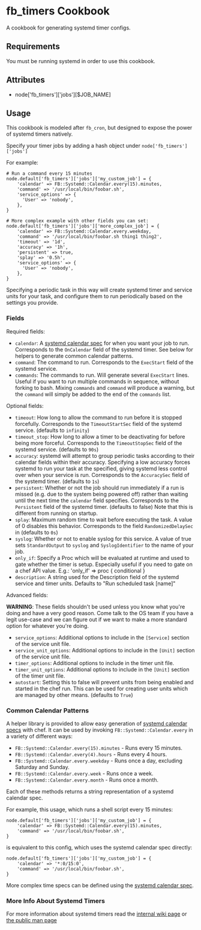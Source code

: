 fb_timers Cookbook
==================
A cookbook for generating systemd timer configs.

Requirements
------------
You must be running systemd in order to use this cookbook.

Attributes
----------
* node['fb_timers']['jobs'][$JOB_NAME]

Usage
-----
This cookbook is modeled after `fb_cron`, but designed to expose the power of
systemd timers natively.

Specify your timer jobs by adding a hash object under `node['fb_timers']['jobs']`

For example:

```
# Run a command every 15 minutes
node.default['fb_timers']['jobs']['my_custom_job'] = {
    'calendar' => FB::Systemd::Calendar.every(15).minutes,
    'command' => '/usr/local/bin/foobar.sh',
    'service_options' => {
      'User' => 'nobody',
    },
}

# More complex example with other fields you can set:
node.default['fb_timers']['jobs']['more_complex_job'] = {
    'calendar' => FB::Systemd::Calendar.every.weekday,
    'command' => '/usr/local/bin/foobar.sh thing1 thing2',
    'timeout' => '1d',
    'accuracy' => '1h',
    'persistent' => true,
    'splay' => '0.5h',
    'service_options' => {
      'User' => 'nobody',
    },
}
```

Specifying a periodic task in this way will create systemd timer and service
units for your task, and configure them to run periodically based on the
settings you provide.

### Fields
Required fields:

* `calendar`: A [systemd calendar
  spec](https://www.freedesktop.org/software/systemd/man/systemd.time.html) for
  when you want your job to run. Corresponds to the `OnCalendar` field of the
  systemd timer. See below for helpers to generate common calendar patterns.
* `command`: The command to run. Corresponds to the `ExecStart` field of the
  systemd service.
* `commands`: The commands to run. Will generate several `ExecStart` lines.
  Useful if you want to run multiple commands in sequence, without forking to
  bash. Mixing `commands` and `command` will produce a warning, but the
  `command` will simply be added to the end of the `commands` list.

Optional fields:

* `timeout`: How long to allow the command to run before it is stopped
  forcefully. Corresponds to the `TimeoutStartSec` field of the systemd
  service. (defaults to `infinity`)
* `timeout_stop`: How long to allow a timer to be deactivating for before being
  more forceful. Corresponds to the `TimeoutStopSec` field of the systemd
  service. (defaults to `90s`)
* `accuracy`: systemd will attempt to group periodic tasks according to their
  calendar fields within their accuracy. Specifying a low accuracy forces
  systemd to run your task at the specified, giving systemd less control over
  when your service is run. Corresponds to the `AccuracySec` field of the
  systemd timer. (defaults to `1s`)
* `persistent`: Whether or not the job should run immediately if a run is missed
  (e.g. due to the system being powered off) rather than waiting until the next
  time the `calendar` field specifies. Corresponds to the `Persistent` field of
  the systemd timer. (defaults to false) Note that this is different from
  running on startup.
* `splay`: Maximum random time to wait before executing the task. A value of 0
  disables this behavior. Corresponds to the field `RandomizedDelaySec` in
  (defaults to `0s`)
* `syslog`: Whether or not to enable syslog for this service. A value of true
  sets `StandardOutput` to `syslog` and `SyslogIdentifier` to the name of your
  job.
* `only_if`: Specify a Proc which will be evaluated at runtime and used to gate
  whether the timer is setup.  Especially useful if you need to gate on a chef
  API value.  E.g.: 'only_if' => proc { conditional }
* `description`: A string used for the Description field of the systemd
  service and timer units.  Defaults to "Run scheduled task [name]"

Advanced fields:

**WARNING**: These fields shouldn't be used unless you know what you're doing
and have a very good reason. Come talk to the OS team if you have a legit
use-case and we can figure out if we want to make a more standard option for
whatever you're doing.

* `service_options`: Additional options to include in the `[Service]` section of
  the service unit file.
* `service_unit_options`: Additional options to include in the `[Unit]` section
  of the service unit file.
* `timer_options`: Additional options to include in the timer unit file.
* `timer_unit_options`: Additional options to include in the `[Unit]` section
  of the timer unit file.
* `autostart`: Setting this to false will prevent units from being enabled and
  started in the chef run.  This can be used for creating user units which are
  managed by other means. (defaults to `True`)

### Common Calendar Patterns
A helper library is provided to allow easy generation of [systemd calendar
specs](https://www.freedesktop.org/software/systemd/man/systemd.time.html) with
chef. It can be used by invoking `FB::Systemd::Calendar.every` in a variety of
different ways:

* `FB::Systemd::Calendar.every(15).minutes` - Runs every 15 minutes.
* `FB::Systemd::Calendar.every(4).hours` - Runs every 4 hours.
* `FB::Systemd::Calendar.every.weekday` - Runs once a day, excluding Saturday
  and Sunday.
* `FB::Systemd::Calendar.every.week` - Runs once a week.
* `FB::Systemd::Calendar.every.month` - Runs once a month.

Each of these methods returns a string representation of a systemd calendar spec.

For example, this usage, which runs a shell script every 15 minutes:

```
node.default['fb_timers']['jobs']['my_custom_job'] = {
    'calendar' => FB::Systemd::Calendar.every(15).minutes,
    'command' => '/usr/local/bin/foobar.sh',
}
```

is equivalent to this config, which uses the systemd calendar spec directly:

```
node.default['fb_timers']['jobs']['my_custom_job'] = {
    'calendar' => '*:0/15:0',
    'command' => '/usr/local/bin/foobar.sh',
}
```

More complex time specs can be defined using the [systemd calendar spec](https://www.freedesktop.org/software/systemd/man/systemd.time.html).

### More Info About Systemd Timers

For more information about systemd timers read the
[internal wiki page](https://our.intern.facebook.com/intern/wiki/OS/CentOS7/Systemd/Timers/)
or [the public man page](https://www.freedesktop.org/software/systemd/man/systemd.timer.html)
